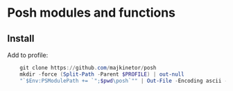 
Posh modules and functions
==========================

Install
-------

Add to profile:

```Powershell
    git clone https://github.com/majkinetor/posh
    mkdir -force (Split-Path -Parent $PROFILE) | out-null
    "`$Env:PSModulePath += `";$pwd\posh`"" | Out-File -Encoding ascii -Append $PROFILE
```
